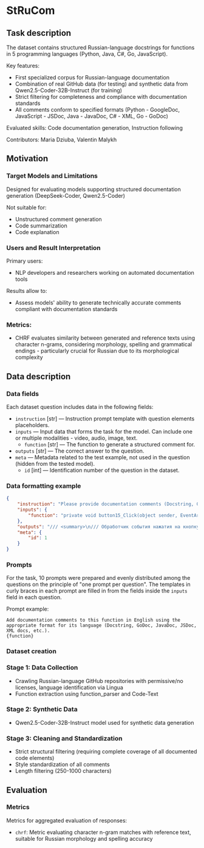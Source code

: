 # StRuCom


## Task description

The dataset contains structured Russian-language docstrings for functions in 5 programming languages (Python, Java, C#, Go, JavaScript).

Key features:
- First specialized corpus for Russian-language documentation
- Combination of real GitHub data (for testing) and synthetic data from Qwen2.5-Coder-32B-Instruct (for training)
- Strict filtering for completeness and compliance with documentation standards
- All comments conform to specified formats (Python - GoogleDoc, JavaScript - JSDoc, Java - JavaDoc, C# - XML, Go - GoDoc)

Evaluated skills: Code documentation generation, Instruction following

Contributors: Maria Dziuba, Valentin Malykh


## Motivation

### Target Models and Limitations
Designed for evaluating models supporting structured documentation generation (DeepSeek-Coder, Qwen2.5-Coder)

Not suitable for:
- Unstructured comment generation
- Code summarization
- Code explanation

### Users and Result Interpretation
Primary users:
- NLP developers and researchers working on automated documentation tools

Results allow to:
- Assess models' ability to generate technically accurate comments compliant with documentation standards

### Metrics:
- CHRF evaluates similarity between generated and reference texts using character n-grams, considering morphology, spelling and grammatical endings - particularly crucial for Russian due to its morphological complexity


## Data description

### Data fields

Each dataset question includes data in the following fields:

- `instruction` [str] — Instruction prompt template with question elements placeholders.
- `inputs` — Input data that forms the task for the model. Can include one or multiple modalities - video, audio, image, text.
    - `function` [str] — The function to generate a structured comment for.
- `outputs` [str] — The correct answer to the question.
- `meta` — Metadata related to the test example, not used in the question (hidden from the tested model).
    - `id` [int] — Identification number of the question in the dataset.


### Data formatting example

```json
{
    "instruction": "Please provide documentation comments (Docstring, GoDoc, JavaDoc, JSDoc, XML docs, etc., depending on language) to this function. The descriptions at the beginning of docstrings should be detailed and helpful. \n На русском языке, пожалуйста. \n  {function}",
    "inputs": {
        "function": "private void button15_Click(object sender, EventArgs e)\n        {\n            label12.Text = \"\";\n\n            richTextBox1.Clear();\n            richTextBox2.Clear();\n            textBox1.Clear();\n            textBox2.Clear();\n            textBox4.Clear();\n        }"
    },
    "outputs": "/// <summary>\n/// Обработчик события нажатия на кнопку button15.\n/// При вызове этой функции происходит очистка текста в различных элементах управления формы:\n/// - Удаляется текст из метки label12.\n/// - Очищается содержимое многострочного текстового поля richTextBox1.\n/// - Очищается содержимое многострочного текстового поля richTextBox2.\n/// - Очищается текстовое поле textBox1.\n/// - Очищается текстовое поле textBox2.\n/// - Очищается текстовое поле textBox4.\n/// </summary>\n/// <param name=\"sender\">Объект, который вызвал событие (в данном случае, кнопка button15).</param>\n/// <param name=\"e\">Параметры события, содержащие дополнительную информацию о событии.</param>",
    "meta": {
        "id": 1
    }
}
```


### Prompts

For the task, 10 prompts were prepared and evenly distributed among the questions on the principle of "one prompt per question". The templates in curly braces in each prompt are filled in from the fields inside the `inputs` field in each question.

Prompt example:

```
Add documentation comments to this function in English using the appropriate format for its language (Docstring, GoDoc, JavaDoc, JSDoc, XML docs, etc.). 
{function}
```


### Dataset creation

### Stage 1: Data Collection
- Crawling Russian-language GitHub repositories with permissive/no licenses, language identification via Lingua
- Function extraction using function_parser and Code-Text

### Stage 2: Synthetic Data
- Qwen2.5-Coder-32B-Instruct model used for synthetic data generation

### Stage 3: Cleaning and Standardization
- Strict structural filtering (requiring complete coverage of all documented code elements)
- Style standardization of all comments
- Length filtering (250-1000 characters)


## Evaluation


### Metrics

Metrics for aggregated evaluation of responses:

- `chrf`: Metric evaluating character n-gram matches with reference text, suitable for Russian morphology and spelling accuracy
